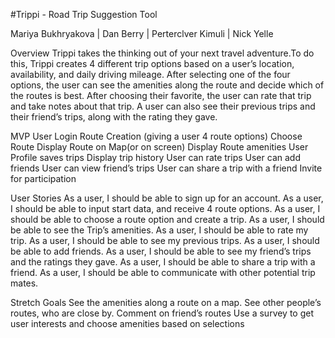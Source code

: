 
#Trippi - Road Trip Suggestion Tool

Mariya Bukhryakova | Dan Berry | Perterclver Kimuli | Nick Yelle

Overview
	Trippi takes the thinking out of your next travel adventure.To do this, Trippi creates 4 different trip options based on a user’s location, availability, and daily driving mileage. After selecting one of the four options, the user can see the amenities along the route and decide which of the routes is best. After choosing their favorite, the user can rate that trip and take notes about that trip. A user can also see their previous trips and their friend’s trips, along with the rating they gave.

MVP
User Login
Route Creation (giving a user 4 route options)
Choose Route 
Display Route on Map(or on screen)
Display Route amenities
User Profile saves trips
Display trip history
User can rate trips
User can add friends
User can view friend’s trips
User can share a trip with a friend
Invite for participation

User Stories
	As a user, I should be able to sign up for an account.
	As a user, I should be able to input start data, and receive 4 route options.
	As a user, I should be able to choose a route option and create a trip.
	As a user, I should be able to see the Trip’s amenities.
	As a user, I should be able to rate my trip.
	As a user, I should be able to see my previous trips.
	As a user, I should be able to add friends.
	As a user, I should be able to see my friend’s trips and the ratings they gave. 
	As a user, I should be able to share a trip with a friend.
	As a user, I should be able to communicate with other potential trip mates.

Stretch Goals
See the amenities along a route on a map.
See other people’s routes, who are close by.
Comment on friend’s routes
Use a survey to get user interests and choose amenities based on selections
